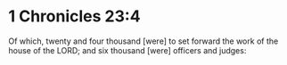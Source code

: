 # 1 Chronicles 23:4

Of which, twenty and four thousand [were] to set forward the work of the house of the LORD; and six thousand [were] officers and judges: